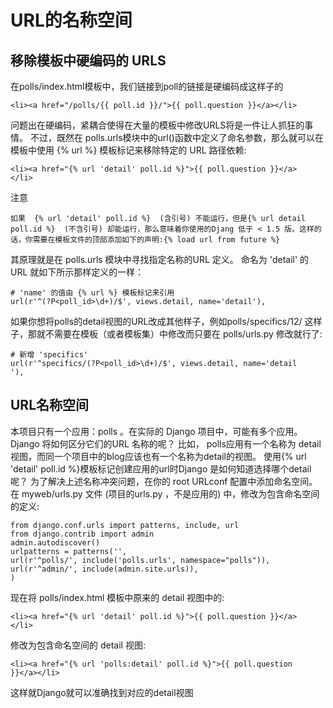 # URL的名称空间
## 移除模板中硬编码的 URLS
在polls/index.html模板中，我们链接到poll的链接是硬编码成这样子的
```
<li><a href="/polls/{{ poll.id }}/">{{ poll.question }}</a></li>
```

问题出在硬编码，紧耦合使得在大量的模板中修改URLS将是一件让人抓狂的事情。
不过，既然在 polls.urls模块中的url()函数中定义了命名参数，那么就可以在
模板中使用  {% url %}  模板标记来移除特定的 URL 路径依赖:
```
<li><a href="{% url 'detail' poll.id %}">{{ poll.question }}</a>
</li>
```
注意
```
如果  {% url 'detail' poll.id %}  (含引号) 不能运行，但是{% url detail poll.id %}  (不含引号) 却能运行，那么意味着你使用的Djang 低于 < 1.5 版。这样的话，你需要在模板文件的顶部添加如下的声明:{% load url from future %}
```
其原理就是在 polls.urls 模块中寻找指定名称的URL 定义。 命名为 'detail' 的URL 就如下所示那样定义的一样：
```
# 'name' 的值由 {% url %} 模板标记来引用
url(r'^(?P<poll_id>\d+)/$', views.detail, name='detail'),
```
如果你想将polls的detail视图的URL改成其他样子，例如polls/specifics/12/
这样子，那就不需要在模板（或者模板集）中修改而只要在 polls/urls.py 修改就行了:

```
# 新增 'specifics'
url(r'^specifics/(?P<poll_id>\d+)/$', views.detail, name='detail
'),
```
## URL名称空间
本项目只有一个应用：polls 。在实际的 Django 项目中，可能有多个应用。Django 将如何区分它们的URL 名称的呢？
比如， polls应用有一个名称为 detail 视图，而同一个项目中的blog应该也有一个名称为detail的视图。 使用{% url 'detail' poll.id %}模板标记创建应用的url时Django 是如何知道选择哪个detail呢？
为了解决上述名称冲突问题，在你的 root URLconf 配置中添加命名空间。在 myweb/urls.py 文件 (项目的urls.py  ，不是应用的) 中，修改为包含命名空间的定义:
```
from django.conf.urls import patterns, include, url
from django.contrib import admin
admin.autodiscover()
urlpatterns = patterns('',
url(r'^polls/', include('polls.urls', namespace="polls")),
url(r'^admin/', include(admin.site.urls)),
)
```
现在将 polls/index.html 模板中原来的 detail 视图中的:
```
<li><a href="{% url 'detail' poll.id %}">{{ poll.question }}</a>
</li>
```
修改为包含命名空间的 detail 视图:
```
<li><a href="{% url 'polls:detail' poll.id %}">{{ poll.question
}}</a></li>
```
这样就Django就可以准确找到对应的detail视图
